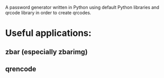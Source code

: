 A password generator written in Python using default Python libraries and qrcode library in order to create qrcodes.

# Useful applications:
## zbar (especially zbarimg)
## qrencode